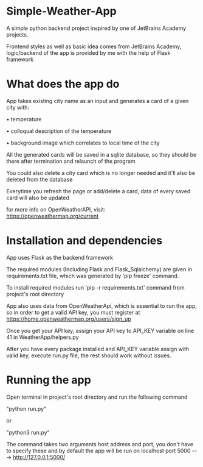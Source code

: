 # Simple-Weather-App
A simple python backend project inspired by one of JetBrains Academy projects.

Frontend styles as well as basic idea comes from JetBrains Academy,
logic/backend of the app is provided by me with the help of Flask framework


# What does the app do

App takes existing city name as an input and generates a card of a given city with:

  • temperature
  
  • colloqual description of the temperature
  
  • background image which correlates to local time of the city
  
  
All the generated cards will be saved in a sqlite database,
so they should be there after termination and relaunch of the program

You could also delete a city card which is no longer needed and it'll also be deleted from the database

Everytime you refresh the page or add/delete a card, data of every saved card will also be updated 

for more info on OpenWeatherAPI, visit: 
https://openweathermap.org/current


# Installation and dependencies

App uses Flask as the backend framework

The required modules (Including Flask and Flask_Sqlalchemy) are given in requirements.txt file,
which was generated by 'pip freeze' command.

To install required modules run 'pip -r requirements.txt' command from project's root directory

App also uses data from OpenWeatherApi, which is essential to run the app,
so in order to get a valid API key,
you must register at https://home.openweathermap.org/users/sign_up


Once you get your API key, assign your API key to API_KEY variable on line 41 in WeatherApp/helpers.py  

After you have every package installed and API_KEY variable assign with valid key, execute run.py file, the rest should work without issues.

# Running the app

Open terminal in project's root directory and run the following command 

"python run.py"

or 

"python3 run.py"

The command takes two arguments host address and port, you don't have to specify these and by default the app will be run on
localhost port 5000  --->  http://127.0.0.1:5000/

